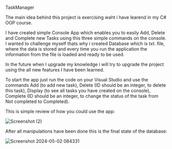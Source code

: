 TaskManager

The main idea behind this project is exercising waht i have learend in my C# OOP course.

I have created simple Console App which enables you to easily Add, Delete and Complete new Tasks using this three simple commands on the console.
I wanted to challenge myself thats why i created Database which is txt. file, where the data is stored and every time you run the application the information from the file is loaded and ready to be used.

In the future when I upgrade my knowledge i will try to upgrade the project using the all new features I have been learned.

To start the app just run the code on your Visual Studio and use the commands Add (to add new task), Delete (ID should be an integer, to delete this task), Display (to see all tasks you have created on the console), Complete (ID should be an integer, to change the status of the task from Not completed to Completed). 

This is simple review of how you could use the app:

![Screenshot (2)](https://github.com/vaccetoo/TaskManager/assets/143093448/ffb8e5f0-66f0-4551-a6df-211ff255f68f)

After all manipulations have been done this is the final state of the database:

![Screenshot 2024-05-02 084331](https://github.com/vaccetoo/TaskManager/assets/143093448/4a6827ef-8717-4db2-a04e-e162a6a2d40f)



